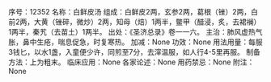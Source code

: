 序号：12352
名称：白鲜皮汤
组成：白鲜皮2两，玄参2两，葛根（锉）2两，白前2两，大黄（锉碎，微炒）2两，知母（焙）1两半，鳖甲（醋浸，炙，去裙襕）1两半，秦艽（去苗土）1两半。
出处：《圣济总录》卷一一六。
主治：肺风虚热气胀，鼻中生疮，喘息促急，时复寒热。
加减：None
功效：None
用法用量：每服3钱匕，以水1盏，入童便少许，同煎至7分，去滓温服，如人行4-5里再服。
制备方法：上为粗末。
临床应用：None
各家论述：None
用药禁忌：None
附注：None
